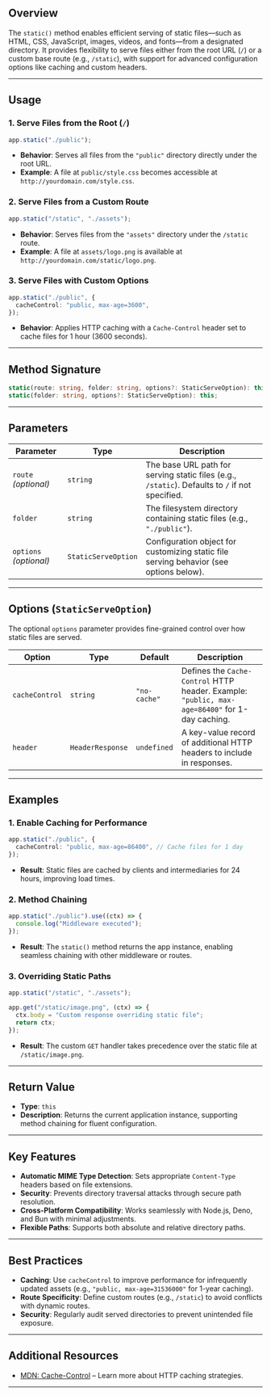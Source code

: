 ## **Overview**

The `static()` method enables efficient serving of static files—such as HTML, CSS, JavaScript, images, videos, and fonts—from a designated directory. It provides flexibility to serve files either from the root URL (`/`) or a custom base route (e.g., `/static`), with support for advanced configuration options like caching and custom headers.

---

## **Usage**

### **1. Serve Files from the Root (`/`)**

```ts
app.static("./public");
```

- **Behavior**: Serves all files from the `"public"` directory directly under the root URL.
- **Example**: A file at `public/style.css` becomes accessible at `http://yourdomain.com/style.css`.

### **2. Serve Files from a Custom Route**

```ts
app.static("/static", "./assets");
```

- **Behavior**: Serves files from the `"assets"` directory under the `/static` route.
- **Example**: A file at `assets/logo.png` is available at `http://yourdomain.com/static/logo.png`.

### **3. Serve Files with Custom Options**

```ts
app.static("./public", {
  cacheControl: "public, max-age=3600",
});
```

- **Behavior**: Applies HTTP caching with a `Cache-Control` header set to cache files for 1 hour (3600 seconds).

---

## **Method Signature**

```ts
static(route: string, folder: string, options?: StaticServeOption): this;
static(folder: string, options?: StaticServeOption): this;
```

---

## **Parameters**

| Parameter              | Type                | Description                                                                                     |
| ---------------------- | ------------------- | ----------------------------------------------------------------------------------------------- |
| `route` _(optional)_   | `string`            | The base URL path for serving static files (e.g., `/static`). Defaults to `/` if not specified. |
| `folder`               | `string`            | The filesystem directory containing static files (e.g., `"./public"`).                          |
| `options` _(optional)_ | `StaticServeOption` | Configuration object for customizing static file serving behavior (see options below).          |

---

## **Options (`StaticServeOption`)**

The optional `options` parameter provides fine-grained control over how static files are served.

| Option         | Type             | Default      | Description                                                                                    |
| -------------- | ---------------- | ------------ | ---------------------------------------------------------------------------------------------- |
| `cacheControl` | `string`         | `"no-cache"` | Defines the `Cache-Control` HTTP header. Example: `"public, max-age=86400"` for 1-day caching. |
| `header`       | `HeaderResponse` | `undefined`  | A key-value record of additional HTTP headers to include in responses.                         |

---

## **Examples**

### **1. Enable Caching for Performance**

```ts
app.static("./public", {
  cacheControl: "public, max-age=86400", // Cache files for 1 day
});
```

- **Result**: Static files are cached by clients and intermediaries for 24 hours, improving load times.

### **2. Method Chaining**

```ts
app.static("./public").use((ctx) => {
  console.log("Middleware executed");
});
```

- **Result**: The `static()` method returns the app instance, enabling seamless chaining with other middleware or routes.

### **3. Overriding Static Paths**

```ts
app.static("/static", "./assets");

app.get("/static/image.png", (ctx) => {
  ctx.body = "Custom response overriding static file";
  return ctx;
});
```

- **Result**: The custom `GET` handler takes precedence over the static file at `/static/image.png`.

---

## **Return Value**

- **Type**: `this`
- **Description**: Returns the current application instance, supporting method chaining for fluent configuration.

---

## **Key Features**

- **Automatic MIME Type Detection**: Sets appropriate `Content-Type` headers based on file extensions.
- **Security**: Prevents directory traversal attacks through secure path resolution.
- **Cross-Platform Compatibility**: Works seamlessly with Node.js, Deno, and Bun with minimal adjustments.
- **Flexible Paths**: Supports both absolute and relative directory paths.

---

## **Best Practices**

- **Caching**: Use `cacheControl` to improve performance for infrequently updated assets (e.g., `"public, max-age=31536000"` for 1-year caching).
- **Route Specificity**: Define custom routes (e.g., `/static`) to avoid conflicts with dynamic routes.
- **Security**: Regularly audit served directories to prevent unintended file exposure.

---

## **Additional Resources**

- [MDN: Cache-Control](https://developer.mozilla.org/en-US/docs/Web/HTTP/Headers/Cache-Control) – Learn more about HTTP caching strategies.

---
